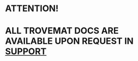 # ATTENTION!
# ALL TROVEMAT DOCS ARE AVAILABLE UPON REQUEST IN [SUPPORT](https://trovemat.com/pages/support)

